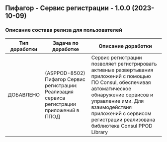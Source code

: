 ## Пифагор - Сервис регистрации - 1.0.0 (2023-10-09)

### Описание состава релиза для пользователей

| Тип доработки                 | Задача по доработке | Описание доработки |
|-------------------------------|---------------------|--------------------|
| ДОБАВЛЕНО                     |(ASPPOD-8502) Пифагор Сервис регистрации: Реализация сервиса регистрации приложений в ППОД | Сервис регистрации позволяет регистрировать активные развертывания приложений с помощью ПО Consul, обеспечивая автоматическое обнаружение сервисов и управление ими. Для взаимодействия приложений с сервисом регистрации реализована библиотека Consul PPOD Library |
